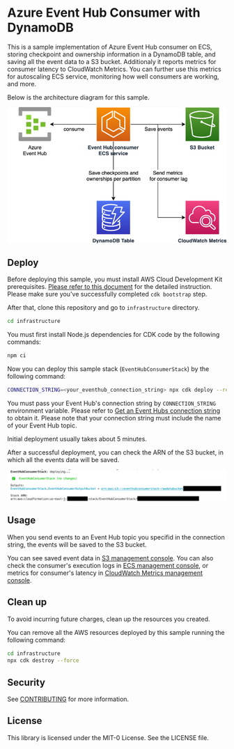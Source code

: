 # Azure Event Hub Consumer with DynamoDB
This is a sample implementation of Azure Event Hub consumer on ECS, storing checkpoint and ownership information in a DynamoDB table, and saving all the event data to a S3 bucket.
Additionaly it reports metrics for consumer latency to CloudWatch Metrics. You can further use this metrics for autoscaling ECS service, monitoring how well consumers are working, and more.

Below is the architecture diagram for this sample.

![architecture](docs/img/architecture.png)

## Deploy
Before deploying this sample, you must install AWS Cloud Development Kit prerequisites. [Please refer to this document](https://docs.aws.amazon.com/cdk/latest/guide/getting_started.html) for the detailed instruction. Please make sure you've successfully completed `cdk bootstrap` step.

After that, clone this repository and go to `infrastructure` directory.

```sh
cd infrastructure
```

You must first install Node.js dependencies for CDK code by the following commands:

```sh
npm ci
```

Now you can deploy this sample stack (`EventHubConsumerStack`) by the following command:

```sh
CONNECTION_STRING=<your_eventhub_connection_string> npx cdk deploy --require-approval never
```

You must pass your Event Hub's connection string by `CONNECTION_STRING` environment variable. Please refer to [Get an Event Hubs connection string](https://docs.microsoft.com/en-us/azure/event-hubs/event-hubs-get-connection-string) to obtain it.
Please note that your connection string must include the name of your Event Hub topic.

Initial deployment usually takes about 5 minutes.

After a successful deployment, you can check the ARN of the S3 bucket, in which all the events data will be saved.

![stack output](docs/img/stack-output.png)

## Usage
When you send events to an Event Hub topic you specifid in the connection string, the events will be saved to the S3 bucket.

You can see saved event data in [S3 management console](https://console.aws.amazon.com/s3).
You can also check the consumer's execution logs in [ECS management console](https://console.aws.amazon.com/ecs), or metrics for consumer's latency in [CloudWatch Metrics management console](https://console.aws.amazon.com/cloudwatch).

## Clean up
To avoid incurring future charges, clean up the resources you created.

You can remove all the AWS resources deployed by this sample running the following command:

```sh
cd infrastructure
npx cdk destroy --force
```

## Security
See [CONTRIBUTING](CONTRIBUTING.md#security-issue-notifications) for more information.

## License
This library is licensed under the MIT-0 License. See the LICENSE file.
